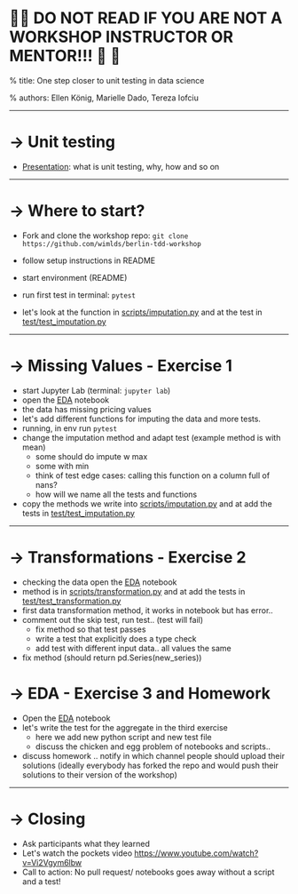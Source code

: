 # :construction::rotating_light: **DO NOT READ IF YOU ARE NOT A WORKSHOP INSTRUCTOR OR MENTOR!!!** :rotating_light: :construction:

% title: One step closer to unit testing in data science

% authors: Ellen König, Marielle Dado, Tereza Iofciu

---

# -> Unit testing

- [Presentation](https://docs.google.com/presentation/d/1Lc1fhpQsXWQonHNtZ78rozE_nymrFaoZuuGyp7q007Q/edit#slide=id.p1): what is unit testing, why, how and so on

---

# -> Where to start?

- Fork and clone the workshop repo: `git clone https://github.com/wimlds/berlin-tdd-workshop`
- follow setup instructions in README

- start environment (README)

- run first test in terminal: `pytest`

- let's look at the function in [scripts/imputation.py](scripts/imputation.py) and at the test in [test/test_imputation.py](test/test_imputation.py)

---

# -> Missing Values - Exercise 1

- start Jupyter Lab (terminal: `jupyter lab`)
- open the [EDA](EDA.ipynb) notebook
- the data has missing pricing values
- let's add different functions for imputing the data and more tests.
- running, in env run `pytest`
- change the imputation method and adapt test (example method is with mean)
  - some should do impute w max
  - some with min
  - think of test edge cases: calling this function on a column full of nans?
  - how will we name all the tests and functions
- copy the methods we write into [scripts/imputation.py](scripts/imputation.py) and at add the tests in [test/test_imputation.py](test/test_imputation.py)

---

# -> Transformations - Exercise 2

- checking the data open the [EDA](EDA.ipynb) notebook
- method is in [scripts/transformation.py](scripts/transformation.py) and at add the tests in [test/test_transformation.py](test/test_transformation.py)
- first data transformation method, it works in notebook but has error..
- comment out the skip test, run test.. (test will fail)
  - fix method so that test passes
  - write a test that explicitly does a type check
  - add test with different input data.. all values the same
- fix method (should return pd.Series(new_series))

# -> EDA - Exercise 3 and Homework

- Open the [EDA](EDA.ipynb) notebook
- let's write the test for the aggregate in the third exercise
  - here we add new python script and new test file
  - discuss the chicken and egg problem of notebooks and scripts..
- discuss homework .. notify in which channel people should upload their solutions (ideally everybody has forked the repo and would push their solutions to their version of the workshop)

---

# -> Closing

- Ask participants what they learned
- Let's watch the pockets video https://www.youtube.com/watch?v=Vi2Vgym6lbw
- Call to action: No pull request/ notebooks goes away without a script and a test!
